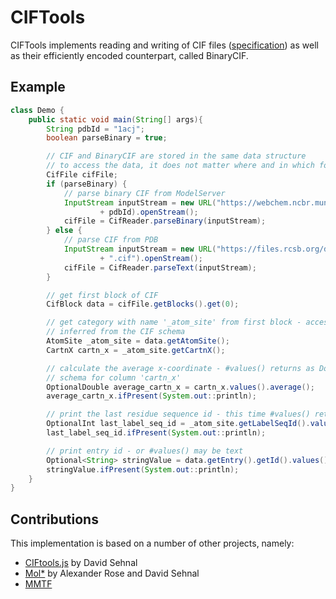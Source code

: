 # CIFTools

CIFTools implements reading and writing of CIF files ([specification](http://www.iucr.org/resources/cif/spec/version1.1/cifsyntax))
as well as their efficiently encoded counterpart, called BinaryCIF.


## Example

```Java
class Demo {
    public static void main(String[] args){
        String pdbId = "1acj";
        boolean parseBinary = true;

        // CIF and BinaryCIF are stored in the same data structure
        // to access the data, it does not matter where and in which format the data came from
        CifFile cifFile;
        if (parseBinary) {
            // parse binary CIF from ModelServer
            InputStream inputStream = new URL("https://webchem.ncbr.muni.cz/ModelServer/static/bcif/"
                    + pdbId).openStream();
            cifFile = CifReader.parseBinary(inputStream);
        } else {
            // parse CIF from PDB
            InputStream inputStream = new URL("https://files.rcsb.org/download/" + pdbId
                    + ".cif").openStream();
            cifFile = CifReader.parseText(inputStream);
        }

        // get first block of CIF
        CifBlock data = cifFile.getBlocks().get(0);

        // get category with name '_atom_site' from first block - access is type-safe, all classes are
        // inferred from the CIF schema
        AtomSite _atom_site = data.getAtomSite();
        CartnX cartn_x = _atom_site.getCartnX();

        // calculate the average x-coordinate - #values() returns as DoubleStream as defined in the
        // schema for column 'cartn_x'
        OptionalDouble average_cartn_x = cartn_x.values().average();
        average_cartn_x.ifPresent(System.out::println);

        // print the last residue sequence id - this time #values() returns an IntStream
        OptionalInt last_label_seq_id = _atom_site.getLabelSeqId().values().max();
        last_label_seq_id.ifPresent(System.out::println);

        // print entry id - or #values() may be text
        Optional<String> stringValue = data.getEntry().getId().values().findFirst();
        stringValue.ifPresent(System.out::println);
    }
}
```

## Contributions

This implementation is based on a number of other projects, namely:
- [CIFtools.js](https://github.com/dsehnal/CIFTools.js) by David Sehnal
- [Mol*](https://molstar.github.io) by Alexander Rose and David Sehnal
- [MMTF](https://mmtf.rcsb.org/)
